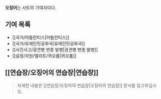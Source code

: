 **오징어**는 사트의 기여자이다.

## 기여 목록
- [[국가/아틀란티스|아틀란티스]]
- [[국가/유제인민공화국|유제인민공화국]]
- [[사건사고/광견병 변종 발병|광견병 변종 발병]]
- [[설정/자원/엘리트/퀴오륨|퀴오륨]]

## [[연습장/오징어의 연습장|연습장]]
> 자세한 내용은 [[연습장/오징어의 연습장|오징어의 연습장]] 문서를 참고하십시오.